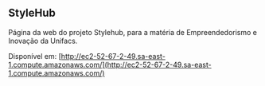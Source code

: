 ## StyleHub

Página da web do projeto Stylehub, para a matéria de Empreendedorismo e Inovação da Unifacs.

Disponível em: [http://ec2-52-67-2-49.sa-east-1.compute.amazonaws.com/](http://ec2-52-67-2-49.sa-east-1.compute.amazonaws.com/)
